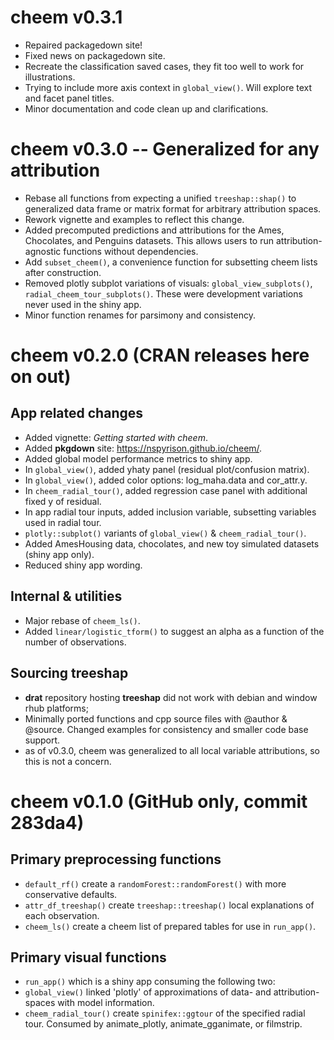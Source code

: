# cheem v0.3.1

- Repaired packagedown site!
- Fixed news on packagedown site.
- Recreate the classification saved cases, they fit too well to work for illustrations.
- Trying to include more axis context in `global_view()`. Will explore text and facet panel titles.
- Minor documentation and code clean up and clarifications.


# cheem v0.3.0 -- Generalized for any attribution

- Rebase all functions from expecting a unified `treeshap::shap()` to generalized
data frame or matrix format for arbitrary attribution spaces.
- Rework vignette and examples to reflect this change.
- Added precomputed predictions and attributions for the Ames, Chocolates, and Penguins datasets. This allows users to run attribution-agnostic functions without dependencies.
- Add `subset_cheem()`, a convenience function for subsetting cheem lists after construction.
- Removed plotly subplot variations of visuals: `global_view_subplots()`, `radial_cheem_tour_subplots()`. These were development variations never used in the shiny app.
- Minor function renames for parsimony and consistency.


# cheem v0.2.0 (CRAN releases here on out)

## App related changes

- Added vignette: _Getting started with cheem_.
- Added __pkgdown__ site: https://nspyrison.github.io/cheem/.
- Added global model performance metrics to shiny app.
- In `global_view()`, added yhaty panel (residual plot/confusion matrix).
- In `global_view()`, added color options: log_maha.data and cor_attr.y.
- In `cheem_radial_tour()`, added regression case panel with additional fixed y of residual.
- In app radial tour inputs, added inclusion variable, subsetting variables used in radial tour.
- `plotly::subplot()` variants of `global_view()` & `cheem_radial_tour()`. 
- Added AmesHousing data, chocolates, and new toy simulated datasets (shiny app only).
- Reduced shiny app wording.

## Internal & utilities

- Major rebase of `cheem_ls()`.
- Added `linear/logistic_tform()` to suggest an alpha as a function of the number of observations.


## Sourcing __treeshap__

- __drat__ repository hosting __treeshap__ did not work with debian and window rhub platforms;
- Minimally ported functions and cpp source files with @author & @source. Changed examples for consistency and smaller code base support.
- as of v0.3.0, cheem was generalized to all local variable attributions, so this is not a concern.


# cheem v0.1.0 (GitHub only, commit 283da4)

## Primary preprocessing functions

- `default_rf()` create a `randomForest::randomForest()` with more conservative defaults.
- `attr_df_treeshap()` create `treeshap::treeshap()` local explanations of each observation.
- `cheem_ls()` create a cheem list of prepared tables for use in `run_app()`.

## Primary visual functions

- `run_app()` which is a shiny app consuming the following two:
- `global_view()` linked 'plotly' of approximations of data- and attribution-spaces with model information. 
- `cheem_radial_tour()` create `spinifex::ggtour` of the specified radial tour. Consumed by animate_plotly, animate_gganimate, or filmstrip.
